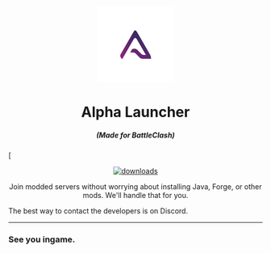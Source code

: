 <p align="center"><img src="./app/assets/images/SealCircle.png" width="150px" height="150px" alt="Alpha Launcher"></p>

<h1 align="center">Alpha Launcher</h1>

<em><h5 align="center">(Made for BattleClash)</h5></em>

[<p align="center">[<img src="https://img.shields.io/github/downloads/AlphineGhost/AlphaLauncher/total.svg?style=for-the-badge" alt="downloads">](https://github.com/AlphineGhost/alphalauncher/releases)</p>

<p align="center">Join modded servers without worrying about installing Java, Forge, or other mods. We'll handle that for you.</p>

The best way to contact the developers is on Discord.

---

### See you ingame.


[nodejs]: https://nodejs.org/en/ 'Node.js'
[vscode]: https://code.visualstudio.com/ 'Visual Studio Code'
[mainprocess]: https://electronjs.org/docs/tutorial/application-architecture#main-and-renderer-processes 'Main Process'
[rendererprocess]: https://electronjs.org/docs/tutorial/application-architecture#main-and-renderer-processes 'Renderer Process'
[chromedebugger]: https://marketplace.visualstudio.com/items?itemName=msjsdiag.debugger-for-chrome 'Debugger for Chrome'
[discord]: https://discord.gg/HCv3bfd 'Discord'
